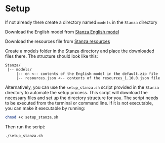 # Setup

If not already there create a directory named `models` in the `Stanza` directory

Download the English model from [Stanza English model](https://huggingface.co/stanfordnlp/stanza-en/blob/main/models/default.zip) 

Download the resources file from [Stanza resources](https://github.com/stanfordnlp/stanza-resources/blob/main/resources_1.10.0.json)

Create a models folder in the Stanza directory and place the downloaded files there. The structure should look like this:

```
Stanza/
 |-- models/
     |-- en <-- contents of the English model in the default.zip file
     |-- resources.json <-- contents of the resources_1.10.0.json file

```

Alternatively, you can use the `setup_stanza.sh` script provided in the `Stanza` directory to automate the setup process. 
This script will download the necessary files and set up the directory structure for you. The script needs to be executed from the terminal or command line.
If it is not executable, you can make it executable by running:

```bash
chmod +x setup_stanza.sh
```

Then run the script:

```bash     
./setup_stanza.sh
```
